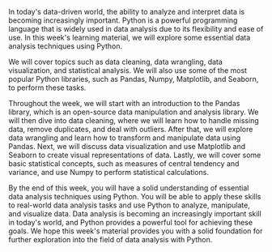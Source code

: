 In today's data-driven world, the ability to analyze and interpret data is becoming increasingly important. Python is a powerful programming language that is widely used in data analysis due to its flexibility and ease of use. In this week's learning material, we will explore some essential data analysis techniques using Python.

We will cover topics such as data cleaning, data wrangling, data visualization, and statistical analysis. We will also use some of the most popular Python libraries, such as Pandas, Numpy, Matplotlib, and Seaborn, to perform these tasks.

Throughout the week, we will start with an introduction to the Pandas library, which is an open-source data manipulation and analysis library. We will then dive into data cleaning, where we will learn how to handle missing data, remove duplicates, and deal with outliers. After that, we will explore data wrangling and learn how to transform and manipulate data using Pandas. Next, we will discuss data visualization and use Matplotlib and Seaborn to create visual representations of data. Lastly, we will cover some basic statistical concepts, such as measures of central tendency and variance, and use Numpy to perform statistical calculations.

By the end of this week, you will have a solid understanding of essential data analysis techniques using Python. You will be able to apply these skills to real-world data analysis tasks and use Python to analyze, manipulate, and visualize data. Data analysis is becoming an increasingly important skill in today's world, and Python provides a powerful tool for achieving these goals. We hope this week's material provides you with a solid foundation for further exploration into the field of data analysis with Python.
